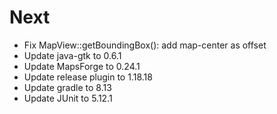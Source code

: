 # Next

- Fix MapView::getBoundingBox(): add map-center as offset
- Update java-gtk to 0.6.1
- Update MapsForge to 0.24.1
- Update release plugin to 1.18.18
- Update gradle to 8.13
- Update JUnit to 5.12.1
